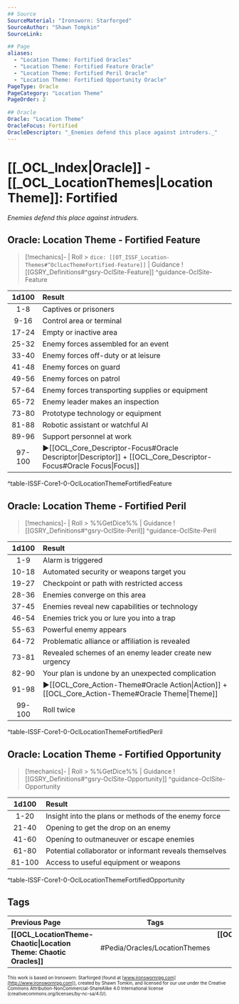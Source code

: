 ```yaml
---
## Source
SourceMaterial: "Ironsworn: Starforged"
SourceAuthor: "Shawn Tompkin"
SourceLink: 

## Page
aliases:
  - "Location Theme: Fortified Oracles"
  - "Location Theme: Fortified Feature Oracle"
  - "Location Theme: Fortified Peril Oracle"
  - "Location Theme: Fortified Opportunity Oracle"
PageType: Oracle
PageCategory: "Location Theme"
PageOrder: 2

## Oracle
Oracle: "Location Theme"
OracleFocus: Fortified
OracleDescriptor: "_Enemies defend this place against intruders._"
---
```

# [[_OCL_Index|Oracle]] - [[_OCL_LocationThemes|Location Theme]]: Fortified
_Enemies defend this place against intruders._

## Oracle: Location Theme - Fortified Feature
> [!mechanics]- | Roll > `dice: [[OT_ISSF_Location-Themes#^OclLocThemeFortified-Feature]]` | Guidance
> ![[GSRY_Definitions#^gsry-OclSite-Feature]] ^guidance-OclSite-Feature

| 1d100 | Result |
|:---:|:--- |
| 1-8 | Captives or prisoners |
| 9-16 | Control area or terminal |
| 17-24 | Empty or inactive area |
| 25-32 | Enemy forces assembled for an event |
| 33-40 | Enemy forces off-duty or at leisure |
| 41-48 | Enemy forces on guard |
| 49-56 | Enemy forces on patrol |
| 57-64 | Enemy forces transporting supplies or equipment |
| 65-72 | Enemy leader makes an inspection |
| 73-80 | Prototype technology or equipment |
| 81-88 | Robotic assistant or watchful AI |
| 89-96 | Support personnel at work |
| 97-100 | ▶[[OCL_Core_Descriptor-Focus#Oracle Descriptor\|Descriptor]] + [[OCL_Core_Descriptor-Focus#Oracle Focus\|Focus]] |
^table-ISSF-Core1-0-OclLocationThemeFortifiedFeature

## Oracle: Location Theme - Fortified Peril
> [!mechanics]- | Roll > %%GetDice%% | Guidance
> ![[GSRY_Definitions#^gsry-OclSite-Peril]] ^guidance-OclSite-Peril

| 1d100 | Result |
|:---:|:--- |
| 1-9 | Alarm is triggered |
| 10-18 | Automated security or weapons target you |
| 19-27 | Checkpoint or path with restricted access |
| 28-36 | Enemies converge on this area |
| 37-45 | Enemies reveal new capabilities or technology |
| 46-54 | Enemies trick you or lure you into a trap |
| 55-63 | Powerful enemy appears |
| 64-72 | Problematic alliance or affiliation is revealed |
| 73-81 | Revealed schemes of an enemy leader create new urgency |
| 82-90 | Your plan is undone by an unexpected complication |
| 91-98 | ▶[[OCL_Core_Action-Theme#Oracle Action\|Action]] + [[OCL_Core_Action-Theme#Oracle Theme\|Theme]] |
| 99-100 | Roll twice |
^table-ISSF-Core1-0-OclLocationThemeFortifiedPeril

## Oracle: Location Theme - Fortified Opportunity
> [!mechanics]- | Roll > %%GetDice%% | Guidance
> ![[GSRY_Definitions#^gsry-OclSite-Opportunity]] ^guidance-OclSite-Opportunity

| 1d100 | Result |
|:---:|:--- |
| 1-20 | Insight into the plans or methods of the enemy force |
| 21-40 | Opening to get the drop on an enemy |
| 41-60 | Opening to outmaneuver or escape enemies |
| 61-80 | Potential collaborator or informant reveals themselves |
| 81-100 | Access to useful equipment or weapons |
^table-ISSF-Core1-0-OclLocationThemeFortifiedOpportunity

## Tags
| Previous Page | Tags | Next Page |
|:--- |:---:| ---:|
| **[[OCL_LocationTheme-Chaotic\|Location Theme: Chaotic Oracles]]** | #Pedia/Oracles/LocationThemes | **[[OCL_LocationTheme-Haunted\|Location Theme: Haunted Oracles]]** |

<font size=-2>This work is based on Ironsworn: Starforged (found at [www.ironswornrpg.com](http://www.ironswornrpg.com)), created by Shawn Tomkin, and licensed for our use under the Creative Commons Attribution-NonCommercial-ShareAlike 4.0 International license  (creativecommons.org/licenses/by-nc-sa/4.0/).</font>